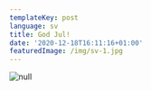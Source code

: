 ```yaml
---
templateKey: post
language: sv
title: God Jul!
date: '2020-12-18T16:11:16+01:00'
featuredImage: /img/sv-1.jpg
---
```

![null](/img/sv-1.jpg)
